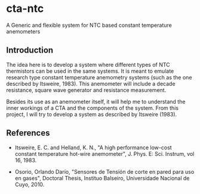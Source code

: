 # cta-ntc
A Generic and flexible system for NTC based constant temperature anemometers

## Introduction

The idea here is to develop a system where different types of NTC thermistors can be used in the same systems. It is meant to emulate research type constant temperature anemometry systems (such as the one described by Itsweire, 1983). This anemometer will include a decade resistance, square wave generator and resistance measurement.

Besides its use as an anemometer itself, it will help me to understand the inner workings of a CTA and the components of the system. From this project, I will try to develop a system as described by Itsweire (1983).


## References

 * Itsweire, E. C. and Helland, K. N., "A high performance low-cost constant temperature hot-wire anemometer", J. Phys. E: Sci. Instrum, vol 16, 1983.

 * Osorio, Orlando Darío, "Sensores de Tensión de corte en pared para uso en gases", Doctoral Thesis, Instituo Balseiro, Universidade Nacional de Cuyo, 2010.
 

